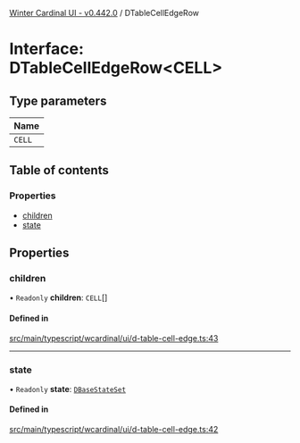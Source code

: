 [Winter Cardinal UI - v0.442.0](../index.md) / DTableCellEdgeRow

# Interface: DTableCellEdgeRow\<CELL\>

## Type parameters

| Name |
| :------ |
| `CELL` |

## Table of contents

### Properties

- [children](DTableCellEdgeRow.md#children)
- [state](DTableCellEdgeRow.md#state)

## Properties

### children

• `Readonly` **children**: `CELL`[]

#### Defined in

[src/main/typescript/wcardinal/ui/d-table-cell-edge.ts:43](https://github.com/winter-cardinal/winter-cardinal-ui/blob/v0.442.0/src/main/typescript/wcardinal/ui/d-table-cell-edge.ts#L43)

___

### state

• `Readonly` **state**: [`DBaseStateSet`](DBaseStateSet.md)

#### Defined in

[src/main/typescript/wcardinal/ui/d-table-cell-edge.ts:42](https://github.com/winter-cardinal/winter-cardinal-ui/blob/v0.442.0/src/main/typescript/wcardinal/ui/d-table-cell-edge.ts#L42)
